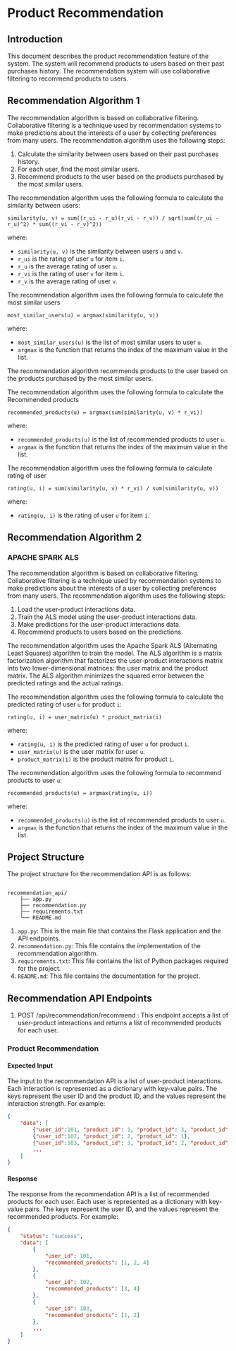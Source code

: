 # Product Recommendation

## Introduction

This document describes the product recommendation feature of the system. The system will recommend products to users based on their past purchases  history. The recommendation system will use collaborative filtering to recommend products to users.

## Recommendation Algorithm 1

The recommendation algorithm is based on collaborative filtering. Collaborative filtering is a technique used by recommendation systems to make predictions about the interests of a user by collecting preferences from many users. The recommendation algorithm uses the following steps:

1. Calculate the similarity between users based on their past purchases history.
2. For each user, find the most similar users.
3. Recommend products to the user based on the products purchased by the most similar users.

The recommendation algorithm uses the following formula to calculate the similarity between users:

```
similarity(u, v) = sum((r_ui - r_u)(r_vi - r_v)) / sqrt(sum((r_ui - r_u)^2) * sum((r_vi - r_v)^2))
```

where:
- `similarity(u, v)` is the similarity between users `u` and `v`.
- `r_ui` is the rating of user `u` for item `i`.
- `r_u` is the average rating of user `u`.
- `r_vi` is the rating of user `v` for item `i`.
- `r_v` is the average rating of user `v`.

The recommendation algorithm uses the following formula to calculate the most similar users

```
most_similar_users(u) = argmax(similarity(u, v))
```

where:
- `most_similar_users(u)` is the list of most similar users to user `u`.
- `argmax` is the function that returns the index of the maximum value in the list.

The recommendation algorithm recommends products to the user based on the products purchased by the most similar users.

The recommendation algorithm uses the following formula to calculate the Recommended products

```
recommended_products(u) = argmax(sum(similarity(u, v) * r_vi))
```

where:
- `recommended_products(u)` is the list of recommended products to user `u`.
- `argmax` is the function that returns the index of the maximum value in the list.

The recommendation algorithm uses the following formula to calculate rating of user

```
rating(u, i) = sum(similarity(u, v) * r_vi) / sum(similarity(u, v))
```

where:
- `rating(u, i)` is the rating of user `u` for item `i`.


## Recommendation Algorithm 2

### APACHE SPARK ALS

The recommendation algorithm is based on collaborative filtering. Collaborative filtering is a technique used by recommendation systems to make predictions about the interests of a user by collecting preferences from many users. The recommendation algorithm uses the following steps:

1. Load the user-product interactions data.
2. Train the ALS model using the user-product interactions data.
3. Make predictions for the user-product interactions data.
4. Recommend products to users based on the predictions.

The recommendation algorithm uses the Apache Spark ALS (Alternating Least Squares) algorithm to train the model. The ALS algorithm is a matrix factorization algorithm that factorizes the user-product interactions matrix into two lower-dimensional matrices: the user matrix and the product matrix. The ALS algorithm minimizes the squared error between the predicted ratings and the actual ratings.

The recommendation algorithm uses the following formula to calculate the predicted rating of user `u` for product `i`:

```
rating(u, i) = user_matrix(u) * product_matrix(i)
```

where:
- `rating(u, i)` is the predicted rating of user `u` for product `i`.
- `user_matrix(u)` is the user matrix for user `u`.
- `product_matrix(i)` is the product matrix for product `i`.

The recommendation algorithm uses the following formula to recommend products to user `u`:

```
recommended_products(u) = argmax(rating(u, i))
```

where:
- `recommended_products(u)` is the list of recommended products to user `u`.
- `argmax` is the function that returns the index of the maximum value in the list.



## Project Structure

The project structure for the recommendation API is as follows:

```

recommendation_api/
    ├── app.py
    ├── recommendation.py
    ├── requirements.txt
    └── README.md
```

1. `app.py`: This is the main file that contains the Flask application and the API endpoints.
2. `recommendation.py`: This file contains the implementation of the recommendation algorithm.
3. `requirements.txt`: This file contains the list of Python packages required for the project.
4. `README.md`: This file contains the documentation for the project.

## Recommendation API Endpoints

1. POST /api/recommendation/recommend : This endpoint accepts a list of user-product interactions and returns a list of recommended products for each user.

### Product Recommendation

#### Expected Input

The input to the recommendation API is a list of user-product interactions. Each interaction is represented as a dictionary with key-value pairs. The keys represent the user ID and the product ID, and the values represent the interaction strength. For example:

```json
{
    "data": [
        {"user_id":101, "product_id": 1, "product_id": 3, "product_id": 4},
        {"user_id":102, "product_id": 2, "product_id": 1},
        {"user_id":103, "product_id": 3, "product_id": 2, "product_id": 4},
        ...
    ]
}
```

#### Response

The response from the recommendation API is a list of recommended products for each user. Each user is represented as a dictionary with key-value pairs. The keys represent the user ID, and the values represent the recommended products. For example:

```json
{
    "status": "success",
    "data": [
        {
            "user_id": 101,
            "recommended_products": [1, 2, 4]
        },
        {
            "user_id": 102,
            "recommended_products": [3, 4]
        },
        {
            "user_id": 103,
            "recommended_products": [1, 2]
        },
        ...
    ]
}
```

